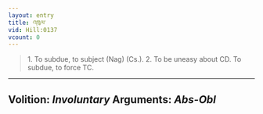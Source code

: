 ```yaml
---
layout: entry
title: འཁུལ་
vid: Hill:0137
vcount: 0
---
```

> 1\. To subdue, to subject (Nag) (Cs\.)\. 2\. To be uneasy about CD\. To subdue, to force TC\.

---
Volition: _Involuntary_
Arguments: _Abs-Obl_
---

